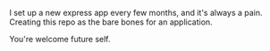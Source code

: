 I set up a new express app every few months, and it's always a pain. Creating this repo as the bare bones for an application.

You're welcome future self.
